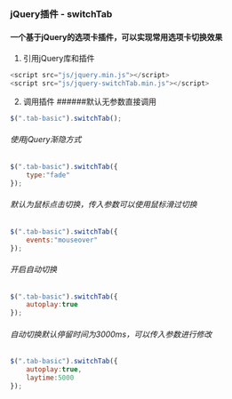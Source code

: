 ### jQuery插件 - switchTab
#### 一个基于jQuery的选项卡插件，可以实现常用选项卡切换效果
1. 引用jQuery库和插件
```javascript
<script src="js/jquery.min.js"></script>
<script src="js/jquery-switchTab.min.js"></script>
```
2. 调用插件
######默认无参数直接调用
```javascript
$(".tab-basic").switchTab();
```
###### 使用jQuery渐隐方式
```javascript
$(".tab-basic").switchTab({
	type:"fade"
});
```
###### 默认为鼠标点击切换，传入参数可以使用鼠标滑过切换
```javascript
$(".tab-basic").switchTab({
	events:"mouseover"
});
```
###### 开启自动切换
```javascript
$(".tab-basic").switchTab({
	autoplay:true
});
```
###### 自动切换默认停留时间为3000ms，可以传入参数进行修改
```javascript
$(".tab-basic").switchTab({
	autoplay:true,
	laytime:5000
});
```
